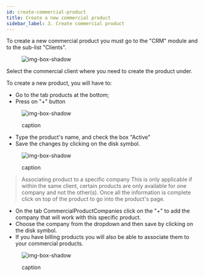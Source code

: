 ```yaml
---
id: create-commercial-product
title: Create a new commercial product
sidebar_label: 3. Create commercial product
---
```


To create a new commercial product you must go to the "CRM" module and to the sub-list "Clients".

<figure>

![img-box-shadow](/img/university/crm/crm-commercialproduct-1.png)

</figure>

Select the commercial client where you need to create the product under.

To create a new product, you will have to:

- Go to the tab products at the bottom;
- Press on "+" button

<figure>

![img-box-shadow](/img/university/crm/crm-commercialproduct-2.png)

<figcaption>caption</figcaption>
</figure>

- Type the product's name, and check the box "Active"
- Save the changes by clicking on the disk symbol.

<figure>

![img-box-shadow](/img/university/crm/crm-commercialproduct-3.png)

<figcaption>caption</figcaption>
</figure>

> Associating product to a specific company
> This is only applicable if within the same client, certain products are only available for one company and not the other(s).
> Once all the information is complete click on top of the product to go into the product's page.

- On the tab CommercialProductCompanies click on the "+" to add the company that will work with this specific product.
- Choose the company from the dropdown and then save by clicking on the disk symbol.
- If you have billing products you will also be able to associate them to your commercial products.

<figure>

![img-box-shadow](/img/university/crm/crm-commercialproduct-4.png)

<figcaption>caption</figcaption>
</figure>
